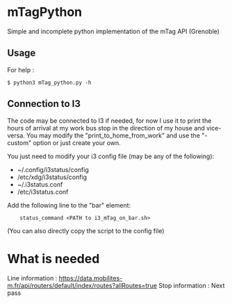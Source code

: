 # mTagPython
Simple and incomplete python implementation of the mTag API (Grenoble)

## Usage

For help :
```shell
$ python3 mTag_python.py -h
```

## Connection to I3

The code may be connected to I3 if needed, for now I use it to print the hours of arrival at my work bus stop in the direction of my house and vice-versa.
You may modify the "print_to_home_from_work" and use the "-custom" option or just create your own.

You just need to modify your i3 config file (may be any of the following):

- ~/.config/i3status/config
- /etc/xdg/i3status/config
- ~/.i3status.conf
- /etc/i3status.conf

Add the following line to the "bar" element:
```shell
	status_command <PATH to i3_mTag_on_bar.sh>
```
(You can also directly copy the script to the config file)

# What is needed
Line information : https://data.mobilites-m.fr/api/routers/default/index/routes?allRoutes=true
Stop information : 
Next pass